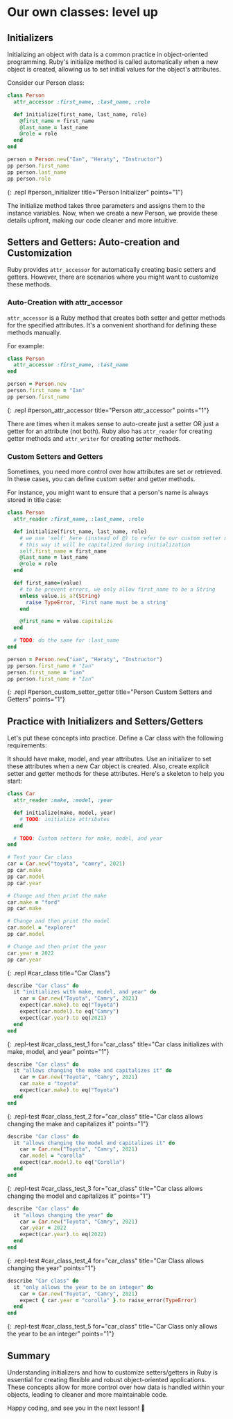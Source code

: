 # Our own classes: level up

## Initializers

Initializing an object with data is a common practice in object-oriented programming. Ruby's initialize method is called automatically when a new object is created, allowing us to set initial values for the object's attributes.

Consider our Person class:

```ruby
class Person
  attr_accessor :first_name, :last_name, :role

  def initialize(first_name, last_name, role)
    @first_name = first_name
    @last_name = last_name
    @role = role
  end
end

person = Person.new("Ian", "Heraty", "Instructor")
pp person.first_name
pp person.last_name
pp person.role
```
{: .repl #person_initializer title="Person Initializer" points="1"}

The initialize method takes three parameters and assigns them to the instance variables. Now, when we create a new Person, we provide these details upfront, making our code cleaner and more intuitive.

## Setters and Getters: Auto-creation and Customization
Ruby provides `attr_accessor` for automatically creating basic setters and getters. However, there are scenarios where you might want to customize these methods.

### Auto-Creation with attr_accessor
`attr_accessor` is a Ruby method that creates both setter and getter methods for the specified attributes. It's a convenient shorthand for defining these methods manually.

For example:

```ruby
class Person
  attr_accessor :first_name, :last_name
end

person = Person.new
person.first_name = "Ian"
pp person.first_name
```
{: .repl #person_attr_accessor title="Person attr_accessor" points="1"}

There are times when it makes sense to auto-create just a setter OR just a getter for an attribute (not both). Ruby also has `attr_reader` for creating getter methods and `attr_writer` for creating setter methods.

### Custom Setters and Getters
Sometimes, you need more control over how attributes are set or retrieved. In these cases, you can define custom setter and getter methods.

For instance, you might want to ensure that a person's name is always stored in title case:

```ruby
class Person
  attr_reader :first_name, :last_name, :role

  def initialize(first_name, last_name, role)
    # we use 'self' here (instead of @) to refer to our custom setter method for first_name
    # this way it will be capitalized during initialization
    self.first_name = first_name
    @last_name = last_name
    @role = role
  end

  def first_name=(value)
    # to be prevent errors, we only allow first_name to be a String
    unless value.is_a?(String)
      raise TypeError, 'First name must be a string'
    end

    @first_name = value.capitalize
  end

  # TODO: do the same for :last_name
end

person = Person.new("ian", "Heraty", "Instructor")
pp person.first_name # "Ian"
person.first_name = "ian"
pp person.first_name # "Ian"
```
{: .repl #person_custom_setter_getter title="Person Custom Setters and Getters" points="1"}

## Practice with Initializers and Setters/Getters
Let's put these concepts into practice. Define a Car class with the following requirements:

It should have make, model, and year attributes.
Use an initializer to set these attributes when a new Car object is created.
Also, create explicit setter and getter methods for these attributes.
Here's a skeleton to help you start:

```ruby
class Car
  attr_reader :make, :model, :year

  def initialize(make, model, year)
    # TODO: initialize attributes
  end

  # TODO: Custom setters for make, model, and year
end

# Test your Car class
car = Car.new("toyota", "camry", 2021)
pp car.make
pp car.model
pp car.year

# Change and then print the make
car.make = "ford"
pp car.make

# Change and then print the model
car.model = "explorer"
pp car.model

# Change and then print the year
car.year = 2022
pp car.year

```
{: .repl #car_class title="Car Class"}

```ruby
describe "Car class" do
  it "initializes with make, model, and year" do
    car = Car.new("Toyota", "Camry", 2021)
    expect(car.make).to eq("Toyota")
    expect(car.model).to eq("Camry")
    expect(car.year).to eq(2021)
  end
end
```
{: .repl-test #car_class_test_1 for="car_class" title="Car class initializes with make, model, and year" points="1"}

```ruby
describe "Car class" do
  it "allows changing the make and capitalizes it" do
    car = Car.new("Toyota", "Camry", 2021)
    car.make = "toyota"
    expect(car.make).to eq("Toyota")
  end
end
```
{: .repl-test #car_class_test_2 for="car_class" title="Car class allows changing the make and capitalizes it" points="1"}

```ruby
describe "Car class" do
  it "allows changing the model and capitalizes it" do
    car = Car.new("Toyota", "Camry", 2021)
    car.model = "corolla"
    expect(car.model).to eq("Corolla")
  end
end
```
{: .repl-test #car_class_test_3 for="car_class" title="Car class allows changing the model and capitalizes it" points="1"}

```ruby
describe "Car class" do
  it "allows changing the year" do
    car = Car.new("Toyota", "Camry", 2021)
    car.year = 2022
    expect(car.year).to eq(2022)
  end
end
```
{: .repl-test #car_class_test_4 for="car_class" title="Car Class allows changing the year" points="1"}

```ruby
describe "Car class" do
  it "only allows the year to be an integer" do
    car = Car.new("Toyota", "Camry", 2021)
    expect { car.year = "corolla" }.to raise_error(TypeError)
  end
end
```
{: .repl-test #car_class_test_5 for="car_class" title="Car Class only allows the year to be an integer" points="1"}

## Summary
Understanding initializers and how to customize setters/getters in Ruby is essential for creating flexible and robust object-oriented applications. These concepts allow for more control over how data is handled within your objects, leading to cleaner and more maintainable code.

Happy coding, and see you in the next lesson! 🚀

